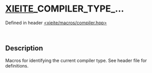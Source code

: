 # [XIEITE](../../macros.md)\_COMPILER\_TYPE\_...
Defined in header [<xieite/macros/compiler.hpp>](../../../include/xieite/macros/compiler.hpp)

&nbsp;

## Description
Macros for identifying the current compiler type. See header file for definitions.
